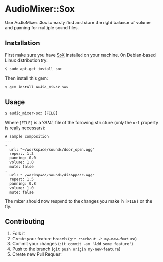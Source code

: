 # AudioMixer::Sox

Use AudioMixer::Sox to easily find and store the right balance of volume and panning for multiple sound files.

## Installation

First make sure you have [SoX][sox] installed on your machine. On Debian-based Linux distribution try:

[sox]: http://sox.sourceforge.net/

    $ sudo apt-get install sox

Then install this gem:

    $ gem install audio_mixer-sox

## Usage

    $ audio_mixer-sox [FILE]

Where `[FILE]` is a _YAML_ file of the following structure (only the `url` property is really necessary):

    # sample composition
    ---
    -
      url: "~/workspace/sounds/door_open.ogg"
      repeat: 1.2
      panning: 0.0
      volume: 1.0
      mute: false
    -
      url: "~/workspace/sounds/disappear.ogg"
      repeat: 1.5
      panning: 0.8
      volume: 1.0
      mute: false

The mixer should now respond to the changes you make in `[FILE]` on the fly.

## Contributing

1. Fork it
2. Create your feature branch (`git checkout -b my-new-feature`)
3. Commit your changes (`git commit -am 'Add some feature'`)
4. Push to the branch (`git push origin my-new-feature`)
5. Create new Pull Request
